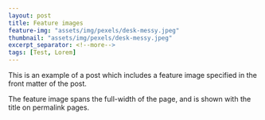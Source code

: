 ```yaml
---
layout: post
title: Feature images
feature-img: "assets/img/pexels/desk-messy.jpeg"
thumbnail: "assets/img/pexels/desk-messy.jpeg"
excerpt_separator: <!--more-->
tags: [Test, Lorem]
---
```


This is an example of a post which includes a feature image specified in the front matter of the post.
<!--more-->
The feature image spans the full-width of the page, and is shown with the title on permalink pages.